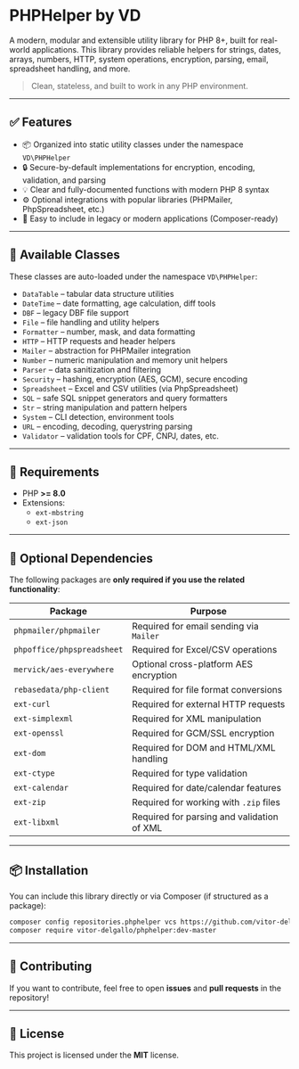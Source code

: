 # PHPHelper by VD

A modern, modular and extensible utility library for PHP 8+, built for real-world applications. This library provides reliable helpers for strings, dates, arrays, numbers, HTTP, system operations, encryption, parsing, email, spreadsheet handling, and more.

> Clean, stateless, and built to work in any PHP environment.

---

## ✅ Features

- 📦 Organized into static utility classes under the namespace `VD\PHPHelper`
- 🔒 Secure-by-default implementations for encryption, encoding, validation, and parsing
- 💡 Clear and fully-documented functions with modern PHP 8 syntax
- ⚙️ Optional integrations with popular libraries (PHPMailer, PhpSpreadsheet, etc.)
- 🧩 Easy to include in legacy or modern applications (Composer-ready)

---

## 📂 Available Classes

These classes are auto-loaded under the namespace `VD\PHPHelper`:

- `DataTable` – tabular data structure utilities
- `DateTime` – date formatting, age calculation, diff tools
- `DBF` – legacy DBF file support
- `File` – file handling and utility helpers
- `Formatter` – number, mask, and data formatting
- `HTTP` – HTTP requests and header helpers
- `Mailer` – abstraction for PHPMailer integration
- `Number` – numeric manipulation and memory unit helpers
- `Parser` – data sanitization and filtering
- `Security` – hashing, encryption (AES, GCM), secure encoding
- `Spreadsheet` – Excel and CSV utilities (via PhpSpreadsheet)
- `SQL` – safe SQL snippet generators and query formatters
- `Str` – string manipulation and pattern helpers
- `System` – CLI detection, environment tools
- `URL` – encoding, decoding, querystring parsing
- `Validator` – validation tools for CPF, CNPJ, dates, etc.

---

## 🧪 Requirements

- PHP **>= 8.0**
- Extensions:
    - `ext-mbstring`
    - `ext-json`

---

## 🔌 Optional Dependencies

The following packages are **only required if you use the related functionality**:

| Package                         | Purpose                                    |
|---------------------------------|--------------------------------------------|
| `phpmailer/phpmailer`           | Required for email sending via `Mailer`    |
| `phpoffice/phpspreadsheet`      | Required for Excel/CSV operations          |
| `mervick/aes-everywhere`        | Optional cross-platform AES encryption     |
| `rebasedata/php-client`         | Required for file format conversions       |
| `ext-curl`                      | Required for external HTTP requests        |
| `ext-simplexml`                 | Required for XML manipulation              |
| `ext-openssl`                   | Required for GCM/SSL encryption            |
| `ext-dom`                       | Required for DOM and HTML/XML handling     |
| `ext-ctype`                     | Required for type validation               |
| `ext-calendar`                  | Required for date/calendar features        |
| `ext-zip`                       | Required for working with `.zip` files     |
| `ext-libxml`                    | Required for parsing and validation of XML |

---

## 📦 Installation

You can include this library directly or via Composer (if structured as a package):

```bash
composer config repositories.phphelper vcs https://github.com/vitor-delgallo/PHPHelper
composer require vitor-delgallo/phphelper:dev-master
```

---

## 🤝 Contributing
If you want to contribute, feel free to open **issues** and **pull requests** in the repository!

---

## 📜 License
This project is licensed under the **MIT** license.